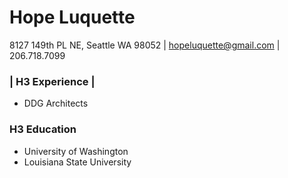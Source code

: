 # Hope Luquette
8127 149th PL NE, Seattle WA 98052 | [hopeluquette@gmail.com](mailto:hopeluquette@gmail.com) | 206.718.7099
### | H3 Experience |
+ DDG Architects

### H3 Education 
+ University of Washington
+ Louisiana State University

